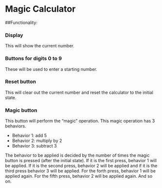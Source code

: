 # Magic Calculator

##Functionality:

### Display
This will show the current number.

### Buttons for digits 0 to 9
These will be used to enter a starting number.

### Reset button
This will clear out the current number and reset the calculator to the initial state.

### Magic button
This button will perform the “magic” operation. This magic operation has 3 behaviors.
- Behavior 1: add 5
- Behavior 2: multiply by 2
- Behavior 3: subtract 3

The behavior to be applied is decided by the number of times the magic button is pressed (after
the initial state). If it is the first press, behavior 1 will be applied. If it is the second press,
behavior 2 will be applied and if it is the third press behavior 3 will be applied. For the forth
press, behavior 1 will be applied again. For the fifth press, behavior 2 will be applied again. And
so on.
